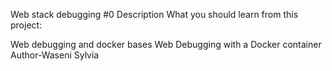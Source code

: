 Web stack debugging #0
Description
What you should learn from this project:

Web debugging and docker bases
Web Debugging with a Docker container
Author-Waseni Sylvia
